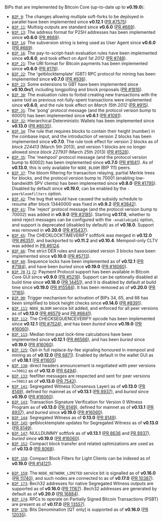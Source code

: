BIPs that are implemented by Bitcoin Core (up-to-date up to **v0.19.0**):

* [`BIP 9`](https://github.com/funexcoin/bips/blob/master/bip-0009.mediawiki): The changes allowing multiple soft-forks to be deployed in parallel have been implemented since **v0.12.1**  ([PR #7575](https://github.com/funexcoin/funexcoin/pull/7575))
* [`BIP 11`](https://github.com/funexcoin/bips/blob/master/bip-0011.mediawiki): Multisig outputs are standard since **v0.6.0** ([PR #669](https://github.com/funexcoin/funexcoin/pull/669)).
* [`BIP 13`](https://github.com/funexcoin/bips/blob/master/bip-0013.mediawiki): The address format for P2SH addresses has been implemented since **v0.6.0** ([PR #669](https://github.com/funexcoin/funexcoin/pull/669)).
* [`BIP 14`](https://github.com/funexcoin/bips/blob/master/bip-0014.mediawiki): The subversion string is being used as User Agent since **v0.6.0** ([PR #669](https://github.com/funexcoin/funexcoin/pull/669)).
* [`BIP 16`](https://github.com/funexcoin/bips/blob/master/bip-0016.mediawiki): The pay-to-script-hash evaluation rules have been implemented since **v0.6.0**, and took effect on *April 1st 2012* ([PR #748](https://github.com/funexcoin/funexcoin/pull/748)).
* [`BIP 21`](https://github.com/funexcoin/bips/blob/master/bip-0021.mediawiki): The URI format for Bitcoin payments has been implemented since **v0.6.0** ([PR #176](https://github.com/funexcoin/funexcoin/pull/176)).
* [`BIP 22`](https://github.com/funexcoin/bips/blob/master/bip-0022.mediawiki): The 'getblocktemplate' (GBT) RPC protocol for mining has been implemented since **v0.7.0** ([PR #936](https://github.com/funexcoin/funexcoin/pull/936)).
* [`BIP 23`](https://github.com/funexcoin/bips/blob/master/bip-0023.mediawiki): Some extensions to GBT have been implemented since **v0.10.0rc1**, including longpolling and block proposals ([PR #1816](https://github.com/funexcoin/funexcoin/pull/1816)).
* [`BIP 30`](https://github.com/funexcoin/bips/blob/master/bip-0030.mediawiki): The evaluation rules to forbid creating new transactions with the same txid as previous not-fully-spent transactions were implemented since **v0.6.0**, and the rule took effect on *March 15th 2012* ([PR #915](https://github.com/funexcoin/funexcoin/pull/915)).
* [`BIP 31`](https://github.com/funexcoin/bips/blob/master/bip-0031.mediawiki): The 'pong' protocol message (and the protocol version bump to 60001) has been implemented since **v0.6.1** ([PR #1081](https://github.com/funexcoin/funexcoin/pull/1081)).
* [`BIP 32`](https://github.com/funexcoin/bips/blob/master/bip-0032.mediawiki): Hierarchical Deterministic Wallets has been implemented since **v0.13.0** ([PR #8035](https://github.com/funexcoin/funexcoin/pull/8035)).
* [`BIP 34`](https://github.com/funexcoin/bips/blob/master/bip-0034.mediawiki): The rule that requires blocks to contain their height (number) in the coinbase input, and the introduction of version 2 blocks has been implemented since **v0.7.0**. The rule took effect for version 2 blocks as of *block 224413* (March 5th 2013), and version 1 blocks are no longer allowed since *block 227931* (March 25th 2013) ([PR #1526](https://github.com/funexcoin/funexcoin/pull/1526)).
* [`BIP 35`](https://github.com/funexcoin/bips/blob/master/bip-0035.mediawiki): The 'mempool' protocol message (and the protocol version bump to 60002) has been implemented since **v0.7.0** ([PR #1641](https://github.com/funexcoin/funexcoin/pull/1641)). As of **v0.13.0**, this is only available for `NODE_BLOOM` (BIP 111) peers.
* [`BIP 37`](https://github.com/funexcoin/bips/blob/master/bip-0037.mediawiki): The bloom filtering for transaction relaying, partial Merkle trees for blocks, and the protocol version bump to 70001 (enabling low-bandwidth SPV clients) has been implemented since **v0.8.0** ([PR #1795](https://github.com/funexcoin/funexcoin/pull/1795)). Disabled by default since **v0.19.0**, can be enabled by the `-peerbloomfilters` option.
* [`BIP 42`](https://github.com/funexcoin/bips/blob/master/bip-0042.mediawiki): The bug that would have caused the subsidy schedule to resume after block 13440000 was fixed in **v0.9.2** ([PR #3842](https://github.com/funexcoin/funexcoin/pull/3842)).
* [`BIP 61`](https://github.com/funexcoin/bips/blob/master/bip-0061.mediawiki): The 'reject' protocol message (and the protocol version bump to 70002) was added in **v0.9.0** ([PR #3185](https://github.com/funexcoin/funexcoin/pull/3185)). Starting **v0.17.0**, whether to send reject messages can be configured with the `-enablebip61` option, and support is deprecated (disabled by default) as of **v0.18.0**. Support was removed in **v0.20.0** ([PR #15437](https://github.com/funexcoin/funexcoin/pull/15437)).
* [`BIP 65`](https://github.com/funexcoin/bips/blob/master/bip-0065.mediawiki): The CHECKLOCKTIMEVERIFY softfork was merged in **v0.12.0** ([PR #6351](https://github.com/funexcoin/funexcoin/pull/6351)), and backported to **v0.11.2** and **v0.10.4**. Mempool-only CLTV was added in [PR #6124](https://github.com/funexcoin/funexcoin/pull/6124).
* [`BIP 66`](https://github.com/funexcoin/bips/blob/master/bip-0066.mediawiki): The strict DER rules and associated version 3 blocks have been implemented since **v0.10.0** ([PR #5713](https://github.com/funexcoin/funexcoin/pull/5713)).
* [`BIP 68`](https://github.com/funexcoin/bips/blob/master/bip-0068.mediawiki): Sequence locks have been implemented as of **v0.12.1**  ([PR #7184](https://github.com/funexcoin/funexcoin/pull/7184)), and have been *buried* since **v0.19.0** ([PR #16060](https://github.com/funexcoin/funexcoin/pull/16060)).
* [`BIP 70`](https://github.com/funexcoin/bips/blob/master/bip-0070.mediawiki) [`71`](https://github.com/funexcoin/bips/blob/master/bip-0071.mediawiki) [`72`](https://github.com/funexcoin/bips/blob/master/bip-0072.mediawiki):
  Payment Protocol support has been available in Bitcoin Core GUI since **v0.9.0** ([PR #5216](https://github.com/funexcoin/funexcoin/pull/5216)).
  Support can be optionally disabled at build time since **v0.18.0** ([PR 14451](https://github.com/funexcoin/funexcoin/pull/14451)),
  and it is disabled by default at build time since **v0.19.0** ([PR #15584](https://github.com/funexcoin/funexcoin/pull/15584)).
  It has been removed as of **v0.20.0** ([PR 17165](https://github.com/funexcoin/funexcoin/pull/17165)).
* [`BIP 90`](https://github.com/funexcoin/bips/blob/master/bip-0090.mediawiki): Trigger mechanism for activation of BIPs 34, 65, and 66 has been simplified to block height checks since **v0.14.0** ([PR #8391](https://github.com/funexcoin/funexcoin/pull/8391)).
* [`BIP 111`](https://github.com/funexcoin/bips/blob/master/bip-0111.mediawiki): `NODE_BLOOM` service bit added, and enforced for all peer versions as of **v0.13.0** ([PR #6579](https://github.com/funexcoin/funexcoin/pull/6579) and [PR #6641](https://github.com/funexcoin/funexcoin/pull/6641)).
* [`BIP 112`](https://github.com/funexcoin/bips/blob/master/bip-0112.mediawiki): The CHECKSEQUENCEVERIFY opcode has been implemented since **v0.12.1** ([PR #7524](https://github.com/funexcoin/funexcoin/pull/7524)), and has been *buried* since **v0.19.0** ([PR #16060](https://github.com/funexcoin/funexcoin/pull/16060)).
* [`BIP 113`](https://github.com/funexcoin/bips/blob/master/bip-0113.mediawiki): Median time past lock-time calculations have been implemented since **v0.12.1** ([PR #6566](https://github.com/funexcoin/funexcoin/pull/6566)), and has been *buried* since **v0.19.0** ([PR #16060](https://github.com/funexcoin/funexcoin/pull/16060)).
* [`BIP 125`](https://github.com/funexcoin/bips/blob/master/bip-0125.mediawiki): Opt-in full replace-by-fee signaling honoured in mempool and mining as of **v0.12.0** ([PR 6871](https://github.com/funexcoin/funexcoin/pull/6871)). Enabled by default in the wallet GUI as of **v0.18.1** ([PR #11605](https://github.com/funexcoin/funexcoin/pull/11605))
* [`BIP 130`](https://github.com/funexcoin/bips/blob/master/bip-0130.mediawiki): direct headers announcement is negotiated with peer versions `>=70012` as of **v0.12.0** ([PR 6494](https://github.com/funexcoin/funexcoin/pull/6494)).
* [`BIP 133`](https://github.com/funexcoin/bips/blob/master/bip-0133.mediawiki): feefilter messages are respected and sent for peer versions `>=70013` as of **v0.13.0** ([PR 7542](https://github.com/funexcoin/funexcoin/pull/7542)).
* [`BIP 141`](https://github.com/funexcoin/bips/blob/master/bip-0141.mediawiki): Segregated Witness (Consensus Layer) as of **v0.13.0** ([PR 8149](https://github.com/funexcoin/funexcoin/pull/8149)), defined for mainnet as of **v0.13.1** ([PR 8937](https://github.com/funexcoin/funexcoin/pull/8937)), and *buried* since **v0.19.0** ([PR #16060](https://github.com/funexcoin/funexcoin/pull/16060)).
* [`BIP 143`](https://github.com/funexcoin/bips/blob/master/bip-0143.mediawiki): Transaction Signature Verification for Version 0 Witness Program as of **v0.13.0** ([PR 8149](https://github.com/funexcoin/funexcoin/pull/8149)), defined for mainnet as of **v0.13.1** ([PR 8937](https://github.com/funexcoin/funexcoin/pull/8937)), and *buried* since **v0.19.0** ([PR #16060](https://github.com/funexcoin/funexcoin/pull/16060)).
* [`BIP 144`](https://github.com/funexcoin/bips/blob/master/bip-0144.mediawiki): Segregated Witness as of **0.13.0** ([PR 8149](https://github.com/funexcoin/funexcoin/pull/8149)).
* [`BIP 145`](https://github.com/funexcoin/bips/blob/master/bip-0145.mediawiki): getblocktemplate updates for Segregated Witness as of **v0.13.0** ([PR 8149](https://github.com/funexcoin/funexcoin/pull/8149)).
* [`BIP 147`](https://github.com/funexcoin/bips/blob/master/bip-0147.mediawiki): NULLDUMMY softfork as of **v0.13.1** ([PR 8636](https://github.com/funexcoin/funexcoin/pull/8636) and [PR 8937](https://github.com/funexcoin/funexcoin/pull/8937)), *buried* since **v0.19.0** ([PR #16060](https://github.com/funexcoin/funexcoin/pull/16060)).
* [`BIP 152`](https://github.com/funexcoin/bips/blob/master/bip-0152.mediawiki): Compact block transfer and related optimizations are used as of **v0.13.0** ([PR 8068](https://github.com/funexcoin/funexcoin/pull/8068)).
- [`BIP 158`](https://github.com/funexcoin/bips/blob/master/bip-0158.mediawiki): Compact Block Filters for Light Clients can be indexed as of **v0.19.0** ([PR #14121](https://github.com/funexcoin/funexcoin/pull/14121)).
* [`BIP 159`](https://github.com/funexcoin/bips/blob/master/bip-0159.mediawiki): The `NODE_NETWORK_LIMITED` service bit is signalled as of **v0.16.0** ([PR 11740](https://github.com/funexcoin/funexcoin/pull/11740)), and such nodes are connected to as of **v0.17.0** ([PR 10387](https://github.com/funexcoin/funexcoin/pull/10387)).
* [`BIP 173`](https://github.com/funexcoin/bips/blob/master/bip-0173.mediawiki): Bech32 addresses for native Segregated Witness outputs are supported as of **v0.16.0** ([PR 11167](https://github.com/funexcoin/funexcoin/pull/11167)). Bech32 addresses are generated by default as of **v0.20.0** ([PR 16884](https://github.com/funexcoin/funexcoin/pull/16884)).
* [`BIP 174`](https://github.com/funexcoin/bips/blob/master/bip-0174.mediawiki): RPCs to operate on Partially Signed Bitcoin Transactions (PSBT) are present as of **v0.17.0** ([PR 13557](https://github.com/funexcoin/funexcoin/pull/13557)).
* [`BIP 176`](https://github.com/funexcoin/bips/blob/master/bip-0176.mediawiki): Bits Denomination [QT only] is supported as of **v0.16.0** ([PR 12035](https://github.com/funexcoin/funexcoin/pull/12035)).
